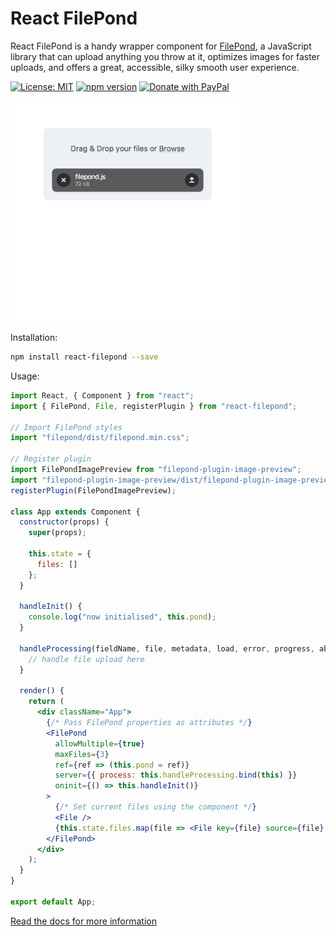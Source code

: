 # React FilePond

React FilePond is a handy wrapper component for [FilePond](https://github.com/pqina/filepond), a JavaScript library that can upload anything you throw at it, optimizes images for faster uploads, and offers a great, accessible, silky smooth user experience.

[![License: MIT](https://img.shields.io/badge/license-MIT-blue.svg)](https://github.com/pqina/react-filepond/blob/master/LICENSE)
[![npm version](https://badge.fury.io/js/react-filepond.svg)](https://www.npmjs.com/package/react-filepond)
[![Donate with PayPal](https://img.shields.io/badge/donate-PayPal.me-pink.svg)](https://www.paypal.me/rikschennink/10)

<img src="https://github.com/pqina/filepond-github-assets/blob/master/filepond-animation-01.gif" width="370" alt=""/>

Installation:

```bash
npm install react-filepond --save
```

Usage:

```jsx
import React, { Component } from "react";
import { FilePond, File, registerPlugin } from "react-filepond";

// Import FilePond styles
import "filepond/dist/filepond.min.css";

// Register plugin
import FilePondImagePreview from "filepond-plugin-image-preview";
import "filepond-plugin-image-preview/dist/filepond-plugin-image-preview.css";
registerPlugin(FilePondImagePreview);

class App extends Component {
  constructor(props) {
    super(props);

    this.state = {
      files: []
    };
  }

  handleInit() {
    console.log("now initialised", this.pond);
  }

  handleProcessing(fieldName, file, metadata, load, error, progress, abort) {
    // handle file upload here
  }

  render() {
    return (
      <div className="App">
        {/* Pass FilePond properties as attributes */}
        <FilePond
          allowMultiple={true}
          maxFiles={3}
          ref={ref => (this.pond = ref)}
          server={{ process: this.handleProcessing.bind(this) }}
          oninit={() => this.handleInit()}
        >
          {/* Set current files using the component */}
          <File />
          {this.state.files.map(file => <File key={file} source={file} />)}
        </FilePond>
      </div>
    );
  }
}

export default App;
```

[Read the docs for more information](https://pqina.nl/filepond/docs/patterns/frameworks/react/)
